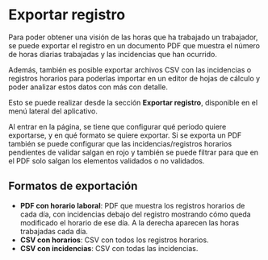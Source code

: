 # Exportar registro
Para poder obtener una visión de las horas que ha trabajado un trabajador, se puede exportar el registro en un documento PDF que muestra el número de horas diarias trabajadas y las incidencias que han ocurrido.

Además, también es posible exportar archivos CSV con las incidencias o registros horarios para poderlas importar en un editor de hojas de cálculo y poder analizar estos datos con más con detalle.

Esto se puede realizar desde la sección **Exportar registro**, disponible en el menú lateral del aplicativo.

Al entrar en la página, se tiene que configurar qué periodo quiere exportarse, y en qué formato se quiere exportar. Si se exporta un PDF también se puede configurar que las incidencias/registros horarios pendientes de validar salgan en rojo y también se puede filtrar para que en el PDF solo salgan los elementos validados o no validados.

## Formatos de exportación
* **PDF con horario laboral**: PDF que muestra los registros horarios de cada día, con incidencias debajo del registro mostrando cómo queda modificado el horario de ese día. A la derecha aparecen las horas trabajadas cada día.
* **CSV con horarios**: CSV con todos los registros horarios.
* **CSV con incidencias**: CSV con todas las incidencias.
